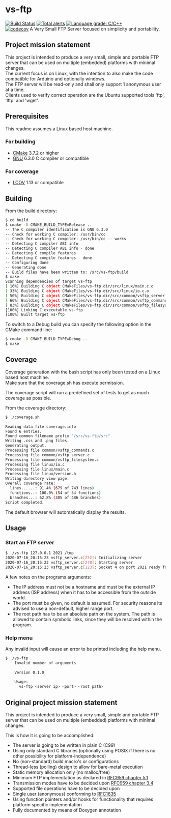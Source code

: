 # vs-ftp
[![Build Status](https://travis-ci.org/baskapteijn/vs-ftp.svg?branch=master)](https://travis-ci.org/baskapteijn/vs-ftp)
[![Total alerts](https://img.shields.io/lgtm/alerts/g/baskapteijn/vs-ftp.svg?logo=lgtm&logoWidth=18)](https://lgtm.com/projects/g/baskapteijn/vs-ftp/alerts/)
[![Language grade: C/C++](https://img.shields.io/lgtm/grade/cpp/g/baskapteijn/vs-ftp.svg?logo=lgtm&logoWidth=18)](https://lgtm.com/projects/g/baskapteijn/vs-ftp/context:cpp)  
[![codecov](https://codecov.io/gh/baskapteijn/vs-ftp/branch/master/graph/badge.svg)](https://codecov.io/gh/baskapteijn/vs-ftp)
A Very Small FTP Server focused on simplicity and portability.

## Project mission statement
This project is intended to produce a very small, simple and portable FTP server that can be used on multiple (embedded)
platforms with minimal changes.  
The current focus is on Linux, with the intention to also make the code compatible for Arduino and optionally windows.  
The FTP server will be read-only and shall only support 1 anonymous user at a time.  
Clients used to verify correct operation are the Ubuntu supported tools 'ftp', 'lftp' and 'wget'.

## Prerequisites

This readme assumes a Linux based host machine.

### For building

* [CMake](https://cmake.org/) 3.7.2 or higher
* [GNU](https://gcc.gnu.org/) 6.3.0 C compiler or compatible

### For coverage

* [LCOV](http://ltp.sourceforge.net/coverage/lcov.php) 1.13 or compatible

## Building

From the build directory:
```bash
$ cd build
$ cmake -D CMAKE_BUILD_TYPE=Release ..
-- The C compiler identification is GNU 6.3.0
-- Check for working C compiler: /usr/bin/cc
-- Check for working C compiler: /usr/bin/cc -- works
-- Detecting C compiler ABI info
-- Detecting C compiler ABI info - done
-- Detecting C compile features
-- Detecting C compile features - done
-- Configuring done
-- Generating done
-- Build files have been written to: /src/vs-ftp/build
$ make
Scanning dependencies of target vs-ftp
[ 16%] Building C object CMakeFiles/vs-ftp.dir/src/linux/main.c.o
[ 33%] Building C object CMakeFiles/vs-ftp.dir/src/linux/io.c.o
[ 50%] Building C object CMakeFiles/vs-ftp.dir/src/common/vsftp_server.c.o
[ 66%] Building C object CMakeFiles/vs-ftp.dir/src/common/vsftp_commands.c.o
[ 83%] Building C object CMakeFiles/vs-ftp.dir/src/common/vsftp_filesystem.c.o
[100%] Linking C executable vs-ftp
[100%] Built target vs-ftp
```
To switch to a Debug build you can specify the following option in the CMake command line:
```bash
$ cmake -D CMAKE_BUILD_TYPE=Debug ..
$ make
```

## Coverage

Coverage generation with the bash script has only been tested on a Linux based host machine.  
Make sure that the coverage.sh has execute permission.

The coverage script will run a predefined set of tests to get as much coverage as possible.

From the coverage directory:

```bash
$ ./coverage.sh
...
Reading data file coverage.info
Found 6 entries.
Found common filename prefix "/src/vs-ftp/src"
Writing .css and .png files.
Generating output.
Processing file common/vsftp_commands.c
Processing file common/vsftp_server.c
Processing file common/vsftp_filesystem.c
Processing file linux/io.c
Processing file linux/main.c
Processing file linux/version.h
Writing directory view page.
Overall coverage rate:
  lines......: 91.4% (679 of 743 lines)
  functions..: 100.0% (54 of 54 functions)
  branches...: 62.8% (305 of 486 branches)
Script completed.
```
The default browser will automatically display the results.

## Usage

### Start an FTP server

```bash
$ ./vs-ftp 127.0.0.1 2021 /tmp
2020-07-16_20:15:23 vsftp_server.c[252]: Initializing server
2020-07-16_20:15:23 vsftp_server.c[278]: Starting server
2020-07-16_20:15:23 vsftp_server.c[123]: Socket 4 on port 2021 ready for connection...
```

A few notes on the programs arguments:

* The IP address must not be a hostname and must be the external IP address (ISP address) when it has to be accessible
  from the outside world.
* The port must be given, no default is assumed. For security reasons its advised to use a non-default, higher range
  port.
* The root path has to be an absolute path on the system. The path is allowed to contain symbolic links, since they will
  be resolved within the program.  

### Help menu

Any invalid input will cause an error to be printed including the help menu.

```bash
$ ./vs-ftp
    Invalid number of arguments
    
    Version 0.1.0
    
    Usage:
      vs-ftp <server ip> <port> <root path>
```

## Original project mission statement
This project is intended to produce a very small, simple and portable FTP server that can be used on multiple (embedded)
platforms with minimal changes.

This is how it is going to be accomplished:

* The server is going to be written in plain C (C99)
* Using only standard C libraries (optionally using POSIX if there is no other possibility for platform-independence)
* No (non-standard) build macro's or configurations
* Thread-less (polling) design to allow for bare-metal execution
* Static memory allocation only (no malloc/free)
* Minimum FTP implementation as declared in [RFC959 chapter 5.1](https://www.w3.org/Protocols/rfc959/5_Declarative.html)
* Transmission modes have to be decided upon [RFC959 chapter 3.4](https://www.w3.org/Protocols/rfc959/3_DataTransfer.html)
* Supported file operations have to be decided upon
* Single user (anonymous) conforming to [RFC1635](https://tools.ietf.org/html/rfc1635)
* Using function pointers and/or hooks for functionality that requires platform specific implementation
* Fully documented by means of Doxygen annotation

